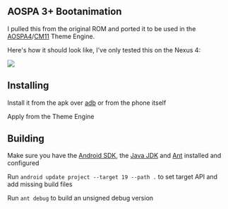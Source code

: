 ## AOSPA 3+ Bootanimation

I pulled this from the original ROM and ported it to be used in the [AOSPA4](https://plus.google.com/+ParanoidAndroidCorner)/[CM11](http://www.cyanogenmod.org/) Theme Engine.

Here's how it should look like, I've only tested this on the Nexus 4:

![](https://cloud.githubusercontent.com/assets/26496/3266600/8a320e0c-f2b5-11e3-88ce-8967d593465c.gif)

## Installing

Install it from the apk over [adb](https://developer.android.com/tools/help/adb.html) or from the phone itself

Apply from the Theme Engine


## Building

Make sure you have the [Android SDK](https://developer.android.com/), the [Java JDK](http://www.oracle.com/technetwork/java/javase/downloads/index.html) and [Ant](http://ant.apache.org/) installed and configured

Run `android update project --target 19 --path .` to set target API and add missing build files

Run `ant debug` to build an unsigned debug version
